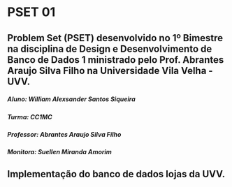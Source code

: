 # PSET 01 

## Problem Set (PSET) desenvolvido no 1º Bimestre na disciplina de Design e Desenvolvimento de Banco de Dados 1 ministrado pelo Prof. Abrantes Araujo Silva Filho na Universidade Vila Velha - UVV.

##### Aluno: William Alexsander Santos Siqueira
##### Turma: CC1MC
##### Professor: Abrantes Araujo Silva Filho
##### Monitora: Suellen Miranda Amorim

## Implementação do banco de dados lojas da UVV.






